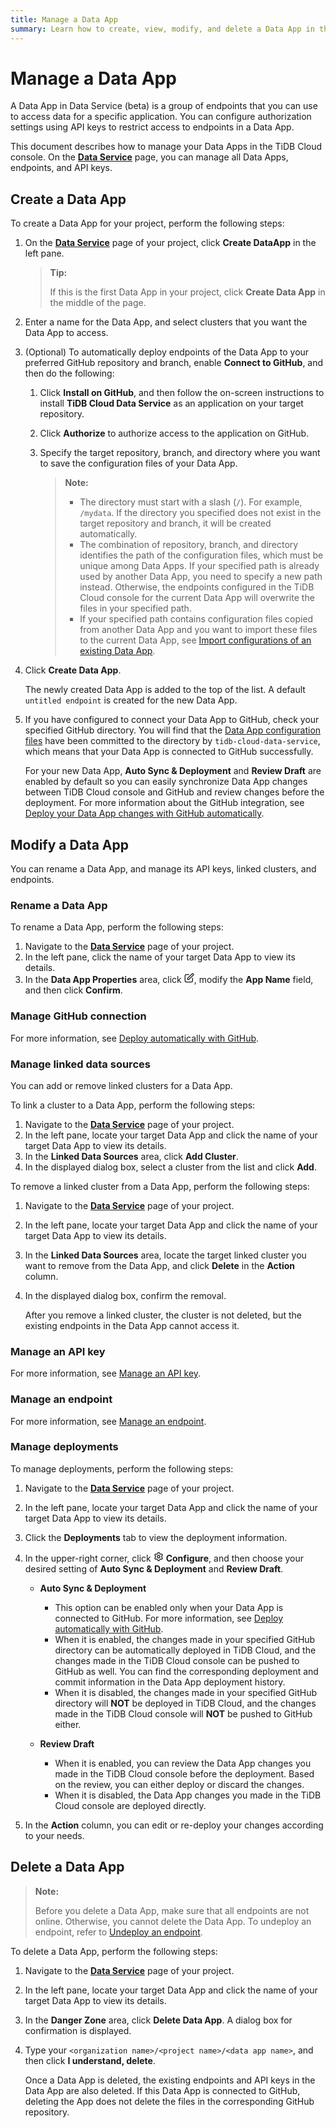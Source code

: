 ```yaml
---
title: Manage a Data App
summary: Learn how to create, view, modify, and delete a Data App in the TiDB Cloud console.
---
```


# Manage a Data App

A Data App in Data Service (beta) is a group of endpoints that you can use to access data for a specific application. You can configure authorization settings using API keys to restrict access to endpoints in a Data App.

This document describes how to manage your Data Apps in the TiDB Cloud console. On the [**Data Service**](https://tidbcloud.com/console/data-service) page, you can manage all Data Apps, endpoints, and API keys.

## Create a Data App

To create a Data App for your project, perform the following steps:

1. On the [**Data Service**](https://tidbcloud.com/console/data-service) page of your project, click <MDSvgIcon name="icon-create-data-app" /> **Create DataApp** in the left pane.

    > **Tip:**
    >
    > If this is the first Data App in your project, click **Create Data App** in the middle of the page.

2. Enter a name for the Data App, and select clusters that you want the Data App to access.
3. (Optional) To automatically deploy endpoints of the Data App to your preferred GitHub repository and branch, enable **Connect to GitHub**, and then do the following:

    1. Click **Install on GitHub**, and then follow the on-screen instructions to install **TiDB Cloud Data Service** as an application on your target repository.
    2. Click **Authorize** to authorize access to the application on GitHub.
    3. Specify the target repository, branch, and directory where you want to save the configuration files of your Data App.

        > **Note:**
        >
        > - The directory must start with a slash (`/`). For example, `/mydata`. If the directory you specified does not exist in the target repository and branch, it will be created automatically.
        > - The combination of repository, branch, and directory identifies the path of the configuration files, which must be unique among Data Apps. If your specified path is already used by another Data App, you need to specify a new path instead. Otherwise, the endpoints configured in the TiDB Cloud console for the current Data App will overwrite the files in your specified path.
        > - If your specified path contains configuration files copied from another Data App and you want to import these files to the current Data App, see [Import configurations of an existing Data App](/tidb-cloud/data-service-manage-github-connection.md#import-configurations-of-an-existing-data-app).

4. Click **Create Data App**.

    The newly created Data App is added to the top of the list. A default `untitled endpoint` is created for the new Data App.

5. If you have configured to connect your Data App to GitHub, check your specified GitHub directory. You will find that the [Data App configuration files](/tidb-cloud/data-service-app-config-files.md) have been committed to the directory by `tidb-cloud-data-service`, which means that your Data App is connected to GitHub successfully.

    For your new Data App, **Auto Sync & Deployment** and **Review Draft** are enabled by default so you can easily synchronize Data App changes between TiDB Cloud console and GitHub and review changes before the deployment. For more information about the GitHub integration, see [Deploy your Data App changes with GitHub automatically](/tidb-cloud/data-service-manage-github-connection.md).

## Modify a Data App

You can rename a Data App, and manage its API keys, linked clusters, and endpoints.

### Rename a Data App

To rename a Data App, perform the following steps:

1. Navigate to the [**Data Service**](https://tidbcloud.com/console/data-service) page of your project.
2. In the left pane, click the name of your target Data App to view its details.
3. In the **Data App Properties** area, click <svg width="16" height="16" viewBox="0 0 24 24" fill="none" xmlns="http://www.w3.org/2000/svg" color="gray.1"><path d="M11 3.99998H6.8C5.11984 3.99998 4.27976 3.99998 3.63803 4.32696C3.07354 4.61458 2.6146 5.07353 2.32698 5.63801C2 6.27975 2 7.11983 2 8.79998V17.2C2 18.8801 2 19.7202 2.32698 20.362C2.6146 20.9264 3.07354 21.3854 3.63803 21.673C4.27976 22 5.11984 22 6.8 22H15.2C16.8802 22 17.7202 22 18.362 21.673C18.9265 21.3854 19.3854 20.9264 19.673 20.362C20 19.7202 20 18.8801 20 17.2V13M7.99997 16H9.67452C10.1637 16 10.4083 16 10.6385 15.9447C10.8425 15.8957 11.0376 15.8149 11.2166 15.7053C11.4184 15.5816 11.5914 15.4086 11.9373 15.0627L21.5 5.49998C22.3284 4.67156 22.3284 3.32841 21.5 2.49998C20.6716 1.67156 19.3284 1.67155 18.5 2.49998L8.93723 12.0627C8.59133 12.4086 8.41838 12.5816 8.29469 12.7834C8.18504 12.9624 8.10423 13.1574 8.05523 13.3615C7.99997 13.5917 7.99997 13.8363 7.99997 14.3255V16Z" stroke="currentColor" stroke-width="2" stroke-linecap="round" stroke-linejoin="round"></path></svg>, modify the **App Name** field, and then click **Confirm**.

### Manage GitHub connection

For more information, see [Deploy automatically with GitHub](/tidb-cloud/data-service-manage-github-connection.md).

### Manage linked data sources

You can add or remove linked clusters for a Data App.

To link a cluster to a Data App, perform the following steps:

1. Navigate to the [**Data Service**](https://tidbcloud.com/console/data-service) page of your project.
2. In the left pane, locate your target Data App and click the name of your target Data App to view its details.
3. In the **Linked Data Sources** area, click **Add Cluster**.
4. In the displayed dialog box, select a cluster from the list and click **Add**.

To remove a linked cluster from a Data App, perform the following steps:

1. Navigate to the [**Data Service**](https://tidbcloud.com/console/data-service) page of your project.
2. In the left pane, locate your target Data App and click the name of your target Data App to view its details.
3. In the **Linked Data Sources** area, locate the target linked cluster you want to remove from the Data App, and click **Delete** in the **Action** column.
4. In the displayed dialog box, confirm the removal.

    After you remove a linked cluster, the cluster is not deleted, but the existing endpoints in the Data App cannot access it.

### Manage an API key

For more information, see [Manage an API key](/tidb-cloud/data-service-api-key.md).

### Manage an endpoint

For more information, see [Manage an endpoint](/tidb-cloud/data-service-manage-endpoint.md).

### Manage deployments

To manage deployments, perform the following steps:

1. Navigate to the [**Data Service**](https://tidbcloud.com/console/data-service) page of your project.
2. In the left pane, locate your target Data App and click the name of your target Data App to view its details.
3. Click the **Deployments** tab to view the deployment information.
4. In the upper-right corner, click <svg width="16" height="16" viewBox="0 0 24 24" fill="none" xmlns="http://www.w3.org/2000/svg"><path d="M9.3951 19.3711L9.97955 20.6856C10.1533 21.0768 10.4368 21.4093 10.7958 21.6426C11.1547 21.8759 11.5737 22.0001 12.0018 22C12.4299 22.0001 12.8488 21.8759 13.2078 21.6426C13.5667 21.4093 13.8503 21.0768 14.024 20.6856L14.6084 19.3711C14.8165 18.9047 15.1664 18.5159 15.6084 18.26C16.0532 18.0034 16.5678 17.8941 17.0784 17.9478L18.5084 18.1C18.9341 18.145 19.3637 18.0656 19.7451 17.8713C20.1265 17.6771 20.4434 17.3763 20.6573 17.0056C20.8715 16.635 20.9735 16.2103 20.9511 15.7829C20.9286 15.3555 20.7825 14.9438 20.5307 14.5978L19.684 13.4344C19.3825 13.0171 19.2214 12.5148 19.224 12C19.2239 11.4866 19.3865 10.9864 19.6884 10.5711L20.5351 9.40778C20.787 9.06175 20.933 8.65007 20.9555 8.22267C20.978 7.79528 20.8759 7.37054 20.6618 7C20.4479 6.62923 20.131 6.32849 19.7496 6.13423C19.3681 5.93997 18.9386 5.86053 18.5129 5.90556L17.0829 6.05778C16.5722 6.11141 16.0577 6.00212 15.6129 5.74556C15.17 5.48825 14.82 5.09736 14.6129 4.62889L14.024 3.31444C13.8503 2.92317 13.5667 2.59072 13.2078 2.3574C12.8488 2.12408 12.4299 1.99993 12.0018 2C11.5737 1.99993 11.1547 2.12408 10.7958 2.3574C10.4368 2.59072 10.1533 2.92317 9.97955 3.31444L9.3951 4.62889C9.18803 5.09736 8.83798 5.48825 8.3951 5.74556C7.95032 6.00212 7.43577 6.11141 6.9251 6.05778L5.49066 5.90556C5.06499 5.86053 4.6354 5.93997 4.25397 6.13423C3.87255 6.32849 3.55567 6.62923 3.34177 7C3.12759 7.37054 3.02555 7.79528 3.04804 8.22267C3.07052 8.65007 3.21656 9.06175 3.46844 9.40778L4.3151 10.5711C4.61704 10.9864 4.77964 11.4866 4.77955 12C4.77964 12.5134 4.61704 13.0137 4.3151 13.4289L3.46844 14.5922C3.21656 14.9382 3.07052 15.3499 3.04804 15.7773C3.02555 16.2047 3.12759 16.6295 3.34177 17C3.55589 17.3706 3.8728 17.6712 4.25417 17.8654C4.63554 18.0596 5.06502 18.1392 5.49066 18.0944L6.92066 17.9422C7.43133 17.8886 7.94587 17.9979 8.39066 18.2544C8.83519 18.511 9.18687 18.902 9.3951 19.3711Z" stroke="currentColor" stroke-width="2" stroke-linecap="round" stroke-linejoin="round"></path><path d="M12 15C13.6568 15 15 13.6569 15 12C15 10.3431 13.6568 9 12 9C10.3431 9 8.99998 10.3431 8.99998 12C8.99998 13.6569 10.3431 15 12 15Z" stroke="currentColor" stroke-width="2" stroke-linecap="round" stroke-linejoin="round"></path></svg> **Configure**, and then choose your desired setting of **Auto Sync & Deployment** and **Review Draft**.

    - **Auto Sync & Deployment**

        - This option can be enabled only when your Data App is connected to GitHub. For more information, see [Deploy automatically with GitHub](/tidb-cloud/data-service-manage-github-connection.md).
        - When it is enabled, the changes made in your specified GitHub directory can be automatically deployed in TiDB Cloud, and the changes made in the TiDB Cloud console can be pushed to GitHub as well. You can find the corresponding deployment and commit information in the Data App deployment history.
        - When it is disabled, the changes made in your specified GitHub directory will **NOT** be deployed in TiDB Cloud, and the changes made in the TiDB Cloud console will **NOT** be pushed to GitHub either.

    - **Review Draft**

        - When it is enabled, you can review the Data App changes you made in the TiDB Cloud console before the deployment. Based on the review, you can either deploy or discard the changes.
        - When it is disabled, the Data App changes you made in the TiDB Cloud console are deployed directly.

5. In the **Action** column, you can edit or re-deploy your changes according to your needs.

## Delete a Data App

> **Note:**
>
> Before you delete a Data App, make sure that all endpoints are not online. Otherwise, you cannot delete the Data App. To undeploy an endpoint, refer to [Undeploy an endpoint](/tidb-cloud/data-service-manage-endpoint.md#undeploy-an-endpoint).

To delete a Data App, perform the following steps:

1. Navigate to the [**Data Service**](https://tidbcloud.com/console/data-service) page of your project.
2. In the left pane, locate your target Data App and click the name of your target Data App to view its details.
3. In the **Danger Zone** area, click **Delete Data App**. A dialog box for confirmation is displayed.
4. Type your `<organization name>/<project name>/<data app name>`, and then click **I understand, delete**.

    Once a Data App is deleted, the existing endpoints and API keys in the Data App are also deleted. If this Data App is connected to GitHub, deleting the App does not delete the files in the corresponding GitHub repository.
